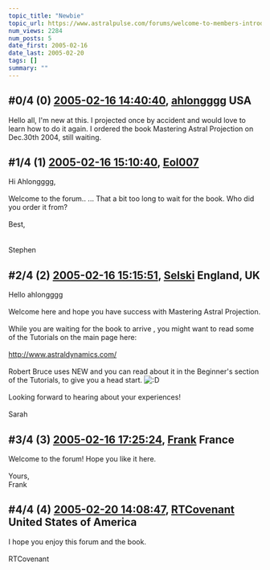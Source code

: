 ```yaml
---
topic_title: "Newbie"
topic_url: https://www.astralpulse.com/forums/welcome-to-members-introductions!/newbie-17353
num_views: 2284
num_posts: 5
date_first: 2005-02-16
date_last: 2005-02-20
tags: []
summary: ""
---
```


## \#0/4 (0) [2005-02-16 14:40:40](https://www.astralpulse.com/forums/index.php?msg=150081), [ahlongggg](https://www.astralpulse.com/forums/profile/?u=7720) USA ##
<section>
Hello all, I'm new at this. I projected once by accident and would love to learn how to do it again. I ordered the book Mastering Astral Projection on Dec.30th 2004, still waiting.
</section>

## \#1/4 (1) [2005-02-16 15:10:40](https://www.astralpulse.com/forums/index.php?msg=150092), [Eol007](https://www.astralpulse.com/forums/profile/?u=1893)  ##
<section>
Hi Ahlongggg,
<br>
<br>
Welcome to the forum.. ... That a bit too long to wait for the book. Who did you order it from?
<br>
<br>
Best,
<br>
<br>
<br>
Stephen
</section>

## \#2/4 (2) [2005-02-16 15:15:51](https://www.astralpulse.com/forums/index.php?msg=150094), [Selski](https://www.astralpulse.com/forums/profile/?u=6012) England, UK ##
<section>
Hello ahlongggg
<br>
<br>
Welcome here and hope you have success with Mastering Astral Projection.
<br>
<br>
While you are waiting for the book to arrive , you might want to read some of the Tutorials on the main page here:
<br>
<br>
<a class="bbc_link" href="http://www.astraldynamics.com/" rel="noopener" target="_blank">
 http://www.astraldynamics.com/
</a>
<br>
<br>
Robert Bruce uses NEW and you can read about it in the Beginner's section of the Tutorials, to give you a head start.
<img alt=":D" class="smiley" src="https://www.astralpulse.com/forums/Smileys/fugue/cheesy.png" title="Cheesy"/>
<br>
<br>
Looking forward to hearing about your experiences!
<br>
<br>
Sarah
</section>

## \#3/4 (3) [2005-02-16 17:25:24](https://www.astralpulse.com/forums/index.php?msg=150126), [Frank](https://www.astralpulse.com/forums/profile/?u=359) France ##
<section>
Welcome to the forum! Hope you like it here.
<br>
<br>
Yours,
<br>
Frank
</section>

## \#4/4 (4) [2005-02-20 14:08:47](https://www.astralpulse.com/forums/index.php?msg=150917), [RTCovenant](https://www.astralpulse.com/forums/profile/?u=8389) United States of America ##
<section>
I hope you enjoy this forum and the book.
<br>
<br>
RTCovenant
</section>